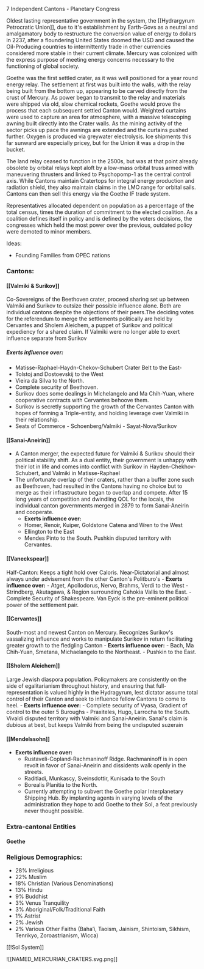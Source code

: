 7 Independent Cantons - Planetary Congress

Oldest lasting representative government in the system, the [[Hydrargyrum Petrocratic Union]], due to it's establishment by Earth-Govs as a neutral and amalgamatory body to restructure the conversion value of energy to dollars in 2237, after a floundering United States doomed the USD and caused the Oil-Producing countries to intermittently trade in other currencies considered more stable in their current climate. Mercury was colonized with the express purpose of meeting energy concerns necessary to the functioning of global society. 

Goethe was the first settled crater, as it was well positioned for a year round energy relay. The settlement at first was built into the walls, with the relay being built from the bottom up, appearing to be carved directly from the crust of Mercury. As power began to transmit to the relay and materials were shipped via old, slow chemical rockets, Goethe would prove the process that each subsequent settled Canton would. Weighted curtains were used to capture an area for atmosphere, with a massive telescoping awning built directly into the Crater walls. As the mining activity of the sector picks up pace the awnings are extended and the curtains pushed further. Oxygen is produced via greywater electrolysis. Ice shipments this far sunward are especially pricey, but for the Union it was a drop in the bucket.

The land relay ceased to function in the 2500s, but was at that point already obsolete by orbital relays kept aloft by a low-mass orbital truss armed with maneuvering thrusters and linked to Psychopomp-1 as the central control axis. While Cantons maintain Cratertops for integral energy production and radiation shield, they also maintain claims in the LMO range for orbital sails. Cantons can then sell this energy via the Goethe IF trade system.

Representatives allocated dependent on population as a percentage of the total census, times the duration of commitment to the elected coalition. As a coalition defines itself in policy and is defined by the voters decisions, the congresses which held the most power over the previous, outdated policy were demoted to minor members.

Ideas: 
- Founding Families from OPEC nations


### Cantons:
#### [[Valmiki & Surikov]]
Co-Sovereigns of the Beethoven crater, proceed sharing set up between Valmiki and Surikov to outsize their possible influence alone. Both are individual cantons despite the objections of their peers.The deciding votes for the referendum to merge the settlements politically are held by Cervantes and Sholem Aleichem, a puppet of Surikov and political expediency for a shared claim. If Valmiki were no longer able to exert influence separate from Surikov 
##### **Exerts influence over:** 
- Matisse-Raphael-Haydn-Chekov-Schubert Crater Belt to the East- 
- Tolstoj and Dostoevskij to the West
- Vieira da Silva to the North. 
- Complete security of Beethoven. 
- Surikov does some dealings in Michelangelo and Ma Chih-Yuan, where cooperative contracts with Cervantes behoove them.
- Surikov is secretly supporting the growth of the Cervantes Canton with hopes of forming a Triple-entity, and holding leverage over Valmiki in their relationship.
- Seats of Commerce - Schoenberg/Valmiki - Sayat-Nova/Surikov
#### [[Sanai-Aneirin]]
- A Canton merger, the expected future for Valmiki & Surikov should their political stability shift. As a dual entity, their government is unhappy with their lot in life and comes into conflict with Surikov in Hayden-Chekhov-Schubert, and Valmiki in Matisse-Raphael
- The unfortunate overlap of their craters, rather than a buffer zone such as Beethoven, had resulted in the Cantons having no choice but to merge as their infrastructure began to overlap and compete. After 15 long years of competition and dwindling QOL for the locals, the individual canton governments merged in 2879 to form Sanai-Aneirin and cooperate.
	- **Exerts influence over:**
	- Homer, Renoir, Kuiper, Goldstone Catena and Wren to the West
	- Ellington to the East
	- Mendes Pinto to the South. Pushkin disputed territory with Cervantes.
#### [[Vaneckspear]]
Half-Canton: Keeps a tight hold over Caloris. Near-Dictatorial and almost always under advisement from the other Canton's Politburo's 
	- **Exerts influence over:**
	- Atget, Apollodorus, Nervo, Brahms, Verdi to the West
	- Strindberg, Akutagawa, & Region surrounding Cahokia Vallis to the East.
	- Complete Security of Shakespeare. Van Eyck is the pre-eminent political power of the settlement pair.
#### [[Cervantes]]
South-most and newest Canton on Mercury. Recognizes Surikov's vassalizing influence and works to manipulate Surikov in return facilitating greater growth to the fledgling Canton 
	- **Exerts influence over:**
	- Bach, Ma Chih-Yuan, Smetana, Michaelangelo to the Northeast.
	- Pushkin to the East.
#### [[Sholem Aleichem]]
Large Jewish diaspora population. Policymakers are consistently on the side of egalitarianism throughout history, and ensuring that full-representation is valued highly in the Hydragyrum, lest dictator assume total control of their Canton and seek to influence fellow Cantons to come to heel.
	- **Exerts influence over:**
	- Complete security of Vyasa, Gradient of control to the outer 5 Buroughs
	- Praxiteles, Hugo, Larrocha to the South. Vivaldi disputed territory with Valmiki and Sanai-Aneirin. Sanai's claim is dubious at best, but keeps Valmiki from being the undisputed suzerain
#### [[Mendelssohn]]
- **Exerts influence over:**
	- Rustaveli-Copland-Rachmaninoff Ridge. Rachmaninoff is in open revolt in favor of Sanai-Aneirin and dissidents walk openly in the streets. 
	- Raditladi, Munkascy, Sveinsdottir, Kunisada to the South
	- Borealis Planitia to the North. 
	- Currently attempting to subvert the Goethe polar Interplanetary Shipping Hub. By implanting agents in varying levels of the administration they hope to add Goethe to their SoI, a feat previously never thought possible.

### Extra-cantonal Entities
#### Goethe

### Religious Demographics:
- 28% Irreligious
- 22% Muslim
- 18% Christian (Various Denominations)
- 13% Hindu
- 9% Buddhist
- 3% Venus Tranquility
- 3% Aboriginal/Folk/Traditional Faith
-  1% Astrist
- 2% Jewish
- 2% Various Other Faiths (Baha’i, Taoism, Jainism, Shintoism, Sikhism, Tenrikyo, Zoroastrianism, Wicca)

[[!Sol System]]

![[NAMED_MERCURIAN_CRATERS.svg.png]]